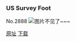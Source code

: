 ### US Survey Foot
No.2888
![图片不见了~~~](https://imgs.xkcd.com/comics/us_survey_foot.png)

[原址](https://xkcd.com//2888) [下载](https://imgs.xkcd.com/comics/us_survey_foot.png)

